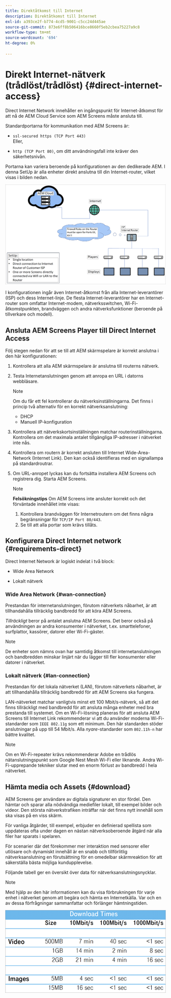 ```yaml
---
title: Direktåtkomst till Internet
description: Direktåtkomst till Internet
exl-id: a393ce2f-b774-4cd5-9001-c5cc24d445ae
source-git-commit: 873e6ff8b506416bce8660f5eb2cbea75227a9c8
workflow-type: tm+mt
source-wordcount: '694'
ht-degree: 0%

---
```


# Direkt Internet-nätverk (trådlöst/trådlöst) {#direct-internet-access}

Direct Internet Network innehåller en ingångspunkt för Internet-åtkomst för att nå de AEM Cloud Service som AEM Screens måste ansluta till.

Standardportarna för kommunikation med AEM Screens är:

* `ssl-secured https (TCP Port 443)`
  <br>Eller,</br>

* `http (TCP Port 80)`, om ditt användningsfall inte kräver den säkerhetsnivån.

Portarna kan variera beroende på konfigurationen av den dedikerade AEM. I denna SetUp är alla enheter direkt anslutna till din Internet-router, vilket visas i bilden nedan.

![](/help/assets/direct-access-2.png)

I konfigurationen ingår även Internet-åtkomst från alla Internet-leverantörer (ISP) och dess Internet-linje. De flesta Internet-leverantörer har en Internet-router som omfattar Internet-modem, nätverksswitchen, Wi-Fi-åtkomstpunkten, brandväggen och andra nätverksfunktioner (beroende på tillverkare och modell).

## Ansluta AEM Screens Player till Direct Internet Access

Följ stegen nedan för att se till att AEM skärmspelare är korrekt anslutna i den här konfigurationen:

1. Kontrollera att alla AEM skärmspelare är anslutna till routerns nätverk.
1. Testa Internetanslutningen genom att anropa en URL i datorns webbläsare.

   >[!NOTE]
   >Om du får ett fel kontrollerar du nätverksinställningarna. Det finns i princip två alternativ för en korrekt nätverksanslutning:
   >* DHCP
   >* Manuell IP-konfiguration

1. Kontrollera att nätverkskortsinställningen matchar routerinställningarna. Kontrollera om det maximala antalet tillgängliga IP-adresser i nätverket inte nås.
1. Kontrollera om routern är korrekt ansluten till Internet Wide-Area-Network (Internet Link). Den kan också identifieras med en signallampa på standardroutrar.
1. Om URL-anropet lyckas kan du fortsätta installera AEM Screens och registrera dig. Starta AEM Screens.

   >[!NOTE]
   >**Felsökningstips**
   >Om AEM Screens inte ansluter korrekt och det förväntade innehållet inte visas:
   >
   >1. Kontrollera brandväggen för Internetroutern om det finns några begränsningar för `TCP/IP Port 80/443`.
   >1. Se till att alla portar som krävs tillåts.

## Konfigurera Direct Internet network {#requirements-direct}

Direct Internet Network är logiskt indelat i två block:

* Wide Area Network

* Lokalt nätverk

### Wide Area Network {#wan-connection}

Prestandan för internetanslutningen, förutom nätverkets nåbarhet, är att tillhandahålla tillräcklig bandbredd för att köra AEM Screens.

*Tillräckligt* beror på antalet anslutna AEM Screens. Det beror också på användningen av andra konsumenter i nätverket, t.ex. smarttelefoner, surfplattor, kassörer, datorer eller Wi-Fi-gäster.

>[!NOTE]
>
>De enheter som nämns ovan har samtidig åtkomst till internetanslutningen och bandbredden minskar linjärt när du lägger till fler konsumenter eller datorer i nätverket.

### Lokalt nätverk {#lan-connection}

Prestandan för det lokala nätverket (LAN), förutom nätverkets nåbarhet, är att tillhandahålla tillräcklig bandbredd för att AEM Screens ska fungera.

LAN-nätverket matchar vanligtvis minst ett 100 Mbit/s-nätverk, så att det finns tillräckligt med bandbredd för att ansluta många enheter med bra prestanda till systemet.
Om en Wi-Fi-lösning planeras för att ansluta AEM Screens till Internet Link rekommenderar vi att du använder moderna Wi-Fi-standarder som `IEEE 802.11g` som ett minimum. Den här standarden stöder anslutningar på upp till 54 Mbit/s. Alla *nyare*-standarder som `802.11h-n` har bättre kvalitet.

>[!NOTE]
>
>Om en Wi-Fi-repeater krävs rekommenderar Adobe en trådlös nätanslutningspunkt som Google Nest Mesh Wi-Fi eller liknande. Andra Wi-Fi-upprepande tekniker slutar med en enorm förlust av bandbredd i hela nätverket.

## Hämta media och Assets {#download}

AEM Screens ger användare av digitala signaturer en stor fördel. Den hämtar och sparar alla nödvändiga mediefiler lokalt, till exempel bilder och videor. Den största nätverkstrafiken inträffar när det finns nytt innehåll som ska visas på en viss skärm.

För vanliga åtgärder, till exempel, erbjuder en definierad spellista som uppdateras ofta under dagen en nästan nätverksoberoende åtgärd när alla filer har sparats i spelaren.

För scenarier där det förekommer mer interaktion med sensorer eller utlösare och dynamiskt innehåll är en snabb och tillförlitlig nätverksanslutning en förutsättning för en omedelbar skärmreaktion för att säkerställa bästa möjliga kundupplevelse.

Följande tabell ger en översikt över data för nätverksanslutningsnycklar.

>[!NOTE]
>
>Med hjälp av den här informationen kan du visa förbrukningen för varje enhet i nätverket genom att begära och hämta en Internetkälla. Var och en av dessa förfrågningar sammanfattar och förlänger hämtningstiden.

![](/help/assets/download-times-direct.png)
